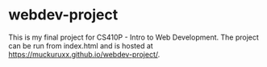 # webdev-project

This is my final project for CS410P - Intro to Web Development. 
The project can be run from index.html and is hosted at https://muckuruxx.github.io/webdev-project/.
